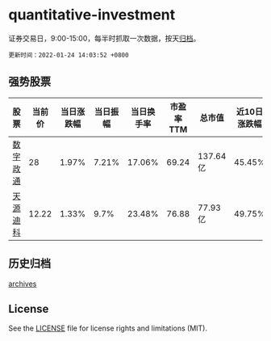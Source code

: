 # quantitative-investment

证券交易日，9:00-15:00，每半时抓取一次数据，按天[归档](archives)。

`更新时间：2022-01-24 14:03:52 +0800`

## 强势股票

|股票|当前价|当日涨跌幅|当日振幅|当日换手率|市盈率TTM|总市值|近10日涨跌幅|
|----|----|----|----|----|----|----|----|
|[数字政通](https://xueqiu.com/S/SZ300075)|28|1.97%|7.21%|17.06%|69.24|137.64亿|45.45%|
|[天源迪科](https://xueqiu.com/S/SZ300047)|12.22|1.33%|9.7%|23.48%|76.88|77.93亿|49.75%|

## 历史归档

[archives](archives)

## License

See the [LICENSE](LICENSE) file for license rights and limitations (MIT).